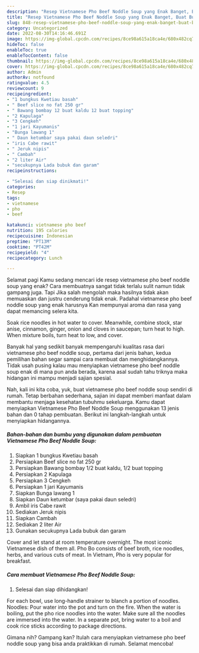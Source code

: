 ```yaml
---
description: "Resep Vietnamese Pho Beef Noddle Soup yang Enak Banget, Buat Buka Puasa Bikin Ngiler"
title: "Resep Vietnamese Pho Beef Noddle Soup yang Enak Banget, Buat Buka Puasa Bikin Ngiler"
slug: 848-resep-vietnamese-pho-beef-noddle-soup-yang-enak-banget-buat-buka-puasa-bikin-ngiler
category: Uncategorized
date: 2022-08-30T14:16:46.691Z
image: https://img-global.cpcdn.com/recipes/8ce98a615a18ca4e/680x482cq70/vietnamese-pho-beef-noddle-soup-foto-resep-utama.jpg
hideToc: false
enableToc: true
enableTocContent: false
thumbnail: https://img-global.cpcdn.com/recipes/8ce98a615a18ca4e/680x482cq70/vietnamese-pho-beef-noddle-soup-foto-resep-utama.jpg
cover: https://img-global.cpcdn.com/recipes/8ce98a615a18ca4e/680x482cq70/vietnamese-pho-beef-noddle-soup-foto-resep-utama.jpg
author: Admin
authorAv: notfound
ratingvalue: 4.5
reviewcount: 9
recipeingredient:
- "1 bungkus Kwetiau basah"
- " Beef slice no fat 250 gr"
- " Bawang bombay 12 buat kaldu 12 buat topping"
- "2 Kapulaga"
- "3 Cengkeh"
- "1 jari Kayumanis"
- "Bunga lawang 1"
- " Daun ketumbar saya pakai daun seledri"
- "iris Cabe rawit"
- " Jeruk nipis"
- " Cambah"
- "2 liter Air"
- "secukupnya Lada bubuk dan garam"
recipeinstructions:

- "Selesai dan siap dinikmati!"
categories:
- Resep
tags:
- vietnamese
- pho
- beef

katakunci: vietnamese pho beef 
nutrition: 195 calories
recipecuisine: Indonesian
preptime: "PT13M"
cooktime: "PT42M"
recipeyield: "4"
recipecategory: Lunch

---
```



Selamat pagi Kamu sedang mencari ide resep vietnamese pho beef noddle soup yang enak? Cara membuatnya sangat tidak terlalu sulit namun tidak gampang juga. Tapi Jika salah mengolah maka hasilnya tidak akan memuaskan dan justru cenderung tidak enak. Padahal vietnamese pho beef noddle soup yang enak harusnya Kan mempunyai aroma dan rasa yang dapat memancing selera kita.


Soak rice noodles in hot water to cover. Meanwhile, combine stock, star anise, cinnamon, ginger, onion and cloves in saucepan; turn heat to high. When mixture boils, turn heat to low, and cover.

Banyak hal yang sedikit banyak mempengaruhi kualitas rasa dari vietnamese pho beef noddle soup, pertama dari jenis bahan, kedua pemilihan bahan segar sampai cara membuat dan menghidangkannya. Tidak usah pusing kalau mau menyiapkan vietnamese pho beef noddle soup enak di mana pun anda berada, karena asal sudah tahu triknya maka hidangan ini mampu menjadi sajian spesial.


Nah, kali ini kita coba, yuk, buat vietnamese pho beef noddle soup sendiri di rumah. Tetap berbahan sederhana, sajian ini dapat memberi manfaat dalam membantu menjaga kesehatan tubuhmu sekeluarga. Kamu dapat menyiapkan Vietnamese Pho Beef Noddle Soup menggunakan 13 jenis bahan dan 0 tahap pembuatan. Berikut ini langkah-langkah untuk menyiapkan hidangannya.

<!--inarticleads1-->

##### Bahan-bahan dan bumbu yang digunakan dalam pembuatan Vietnamese Pho Beef Noddle Soup:

1. Siapkan 1 bungkus Kwetiau basah
1. Persiapkan  Beef slice no fat 250 gr
1. Persiapkan  Bawang bombay 1/2 buat kaldu, 1/2 buat topping
1. Persiapkan 2 Kapulaga
1. Persiapkan 3 Cengkeh
1. Persiapkan 1 jari Kayumanis
1. Siapkan Bunga lawang 1
1. Siapkan  Daun ketumbar (saya pakai daun seledri)
1. Ambil iris Cabe rawit
1. Sediakan  Jeruk nipis
1. Siapkan  Cambah
1. Sediakan 2 liter Air
1. Gunakan secukupnya Lada bubuk dan garam


Cover and let stand at room temperature overnight. The most iconic Vietnamese dish of them all. Pho Bo consists of beef broth, rice noodles, herbs, and various cuts of meat. In Vietnam, Pho is very popular for breakfast. 

<!--inarticleads2-->

##### Cara membuat Vietnamese Pho Beef Noddle Soup:


1. Selesai dan siap dihidangkan!

For each bowl, use long-handle strainer to blanch a portion of noodles. Noodles: Pour water into the pot and turn on the fire. When the water is boiling, put the pho rice noodles into the water. Make sure all the noodles are immersed into the water. In a separate pot, bring water to a boil and cook rice sticks according to package directions. 

Gimana nih? Gampang kan? Itulah cara menyiapkan vietnamese pho beef noddle soup yang bisa anda praktikkan di rumah. Selamat mencoba!
